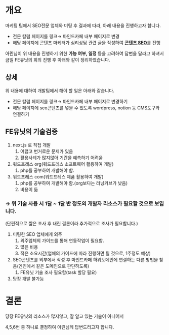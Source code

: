 # 개요

마케팅 팀에서 SEO전문 업체와 미팅 후 결과에 따라, 아래 내용을 진행하고자 합니다.

- 전문 칼럼 페이지를 링크→ 마인드카페 내부 페이지로 변경
- 해당 페이지에 콘텐츠 마케터가 심리상담 관련 글을 작성하여 [**콘텐츠 SEO**](https://www.heydealer.com/blog/)를 진행

아린님이 위 내용을 진행하기 위한 **가능 여부, 일정** 등을 고려하여 답변을 달라고 하셔서 금일 FE유닛의 회의 진행 후 아래와 같이 정리하였습니다.

## 상세

위 내용에 대하여 개발팀에서 해야 할 일은 아래와 같습니다.

- 전문 칼럼 페이지를 링크→ 마인드카페 내부 페이지로 변경하기
- 해당 페이지에 seo콘텐츠를 넣을 수 있도록 wordpress, notion 등 CMS도구와 연결하기

## FE유닛의 기술검증

1. next.js 로 직접 개발
    1. 어렵고 번거로운 문제가 있음
    2. 활용사례가 많지않아 기간을 예측하기 어려움
2. 워드프레스 org(워드프레스 소프트웨어 활용하여 개발)
    1. php를 공부하여 개발해야 함.
3. 워드프레스 com(워드프레스 제품 활용하여 개발)
    1. php를 공부하여 개발해야 함.(org보다는 러닝커브가 낮음)
    2. 비용이 듦

### **→ 위 기술 사용 시 1달 ~ 1달 반 정도의 개발자 리소스가 필요할 것으로 보입니다.**

(단편적으로 짧은 조사 후 내린 결론이라 추가적으로 조사가 필요합니다.)

1. 미팅한 SEO 업체에게 외주
    1. 외주업체의 가이드를 통해 연동작업이 필요함.
    2. 많은 비용
    3. 적은 소요시간(업체의 가이드에 따라 진행하면 될 것으로, 1주정도 예상)
2. SEO콘텐츠를 외부에서 작성 후 마인드카페 하위도메인에 연결하는 다른 방법을 찾음(엔진에서 같은 도메인으로 판단하도록)
    1. FE유닛 기술 조사 필요함(task 할당 필요)
3. 당장 개발 불가능

# 결론

당장 FE유닛의 리소스가 많지않고, 잘 알고 있는 기술이 아니어서

4,5,6번 중 하나로 결정하여 아린님께 답변드리고자 합니다.